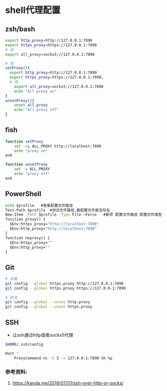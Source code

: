 # shell代理配置

## zsh/bash

```bash
export http_proxy=http://127.0.0.1:7890
export https_proxy=https://127.0.0.1:7890
# 或
export all_proxy=socks5://127.0.0.1:7890

# 或
setProxy(){
  export http_proxy=http://127.0.0.1:7890
  export https_proxy=https://127.0.0.1:7890,
  # 或
	export all_proxy=socks5://127.0.0.1:7890
	echo "All proxy on"
}
unsetProxy(){
	unset all_proxy
	echo "All proxy off"
}
```

## fish

```bash
function setProxy
	set -xg ALL_PROXY http://localhost:7890
	echo "proxy on"
end

function unsetProxy
	set -e ALL_PROXY
	echo "proxy off"
end
```

## PowerShell

```cmd
echo $profile	#查看配置文件路径
Test-Path $profile	#测试文件路径,看配置文件是否存在
New-Item -Path $profile -Type File –Force	#新项 配置文件路径 配置文件类型 文件强制
function proxy() {
  $Env:https_proxy="http://localhost:7890"
  $Env:http_proxy="http://localhost:7890"
}
function noproxy() {
  $Env:https_proxy=""
  $Env:http_proxy=""
}
```

## Git

```bash
# 设置
git config --global https.proxy http://127.0.0.1:7890
git config --global https.proxy https://127.0.0.1:7890
​
# 取消
git config --global --unset http.proxy
git config --global --unset https.proxy
```

## SSH

- 让ssh通过http或者socks5代理

```bash
$HOME/.ssh/config

Host *
    ProxyCommand nc -X 5 -x 127.0.0.1:7890 %h %p
```

### 参考资料:

1. https://kanda.me/2019/07/01/ssh-over-http-or-socks/

